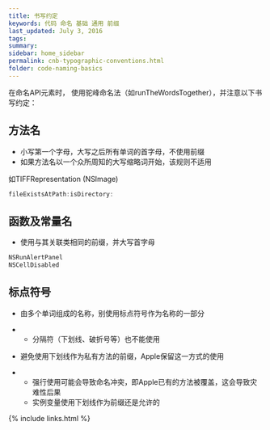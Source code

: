 ```yaml
---
title: 书写约定
keywords: 代码 命名 基础 通用 前缀
last_updated: July 3, 2016
tags:
summary:
sidebar: home_sidebar
permalink: cnb-typographic-conventions.html
folder: code-naming-basics
---
```



在命名API元素时， 使用驼峰命名法（如runTheWordsTogether），并注意以下书写约定：

## 方法名

* 小写第一个字母，大写之后所有单词的首字母，不使用前缀
* 如果方法名以一个众所周知的大写缩略词开始，该规则不适用

如TIFFRepresentation \(NSImage\)

```objective-c
fileExistsAtPath:isDirectory:
```

## 函数及常量名

* 使用与其关联类相同的前缀，并大写首字母

```objective-c
NSRunAlertPanel
NSCellDisabled
```

## 标点符号

* 由多个单词组成的名称，别使用标点符号作为名称的一部分

* * 分隔符（下划线、破折号等）也不能使用
* 避免使用下划线作为私有方法的前缀，Apple保留这一方式的使用

* * 强行使用可能会导致命名冲突，即Apple已有的方法被覆盖，这会导致灾难性后果
  * 实例变量使用下划线作为前缀还是允许的


{% include links.html %}
